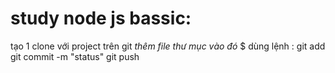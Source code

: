 # study node js bassic:
tạo 1 clone với project trên git
*thêm file thư mục vào đó*
$ dùng lệnh :
		  git add
		  git commit -m "status"
		  git push 
